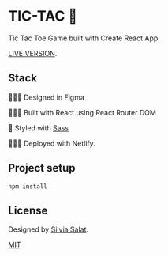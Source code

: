 # TIC-TAC 👾

Tic Tac Toe Game built with Create React App.

[LIVE VERSION](https://heyitssilvia-tic-tac.netlify.app/).

## Stack

👩🏻‍🎨 Designed in Figma

👷🏻‍♀️ Built with React using React Router DOM

🎨 Styled with [Sass](https://sass-lang.com/)

👩🏻‍💻 Deployed with Netlify.


## Project setup
```
npm install
```


## License
Designed by [Silvia Salat](https://www.heyitssilvia.com/).

[MIT](https://opensource.org/licenses/MIT)

